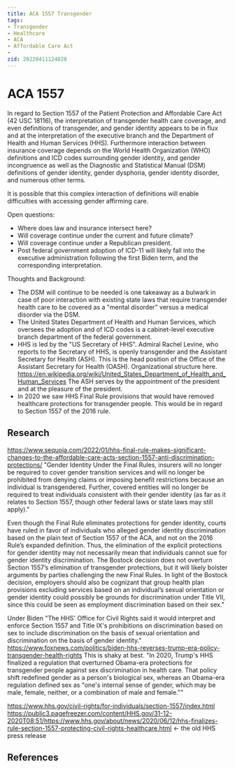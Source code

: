 ```yaml
---
title: ACA 1557 Transgender
tags:
- Transgender
- Healthcare
- ACA
- Affordable Care Act
- 
zid: 20220411124820
---
```



# ACA 1557

In regard to Section 1557 of the Patient Protection and Affordable Care Act (42 USC 18116), the interpretation of transgender health care coverage, and even definitions of transgender, and gender identity appears to be in flux and at the interpretation of the executive branch and the Department of Health and Human Services (HHS). Furthermore interaction between insurance coverage depends on the World Health Organization (WHO) definitions and ICD codes surrounding gender identity, and gender incongruence as well as the Diagnostic and Statistical Manual (DSM) definitions of gender identity, gender dysphoria, gender identity disorder, and numerous other terms.

It is possible that this complex interaction of definitions will enable difficulties with accessing gender affirming care.

Open questions:

- Where does law and insurance intersect here?
- Will coverage continue under the current and future climate?
- Will coverage continue under a Republican president.
- Post federal government adoption of ICD-11 will likely fall into the executive administration following the first Biden term, and the corresponding interpretation.
 
Thoughts and Background:

- The DSM will continue to be needed is one takeaway as a bulwark in case of poor interaction with existing state laws that require transgender health care to be covered as a "mental disorder" versus a medical disorder via the DSM. 
- The United States Department of Health and Human Services, which oversees the adoption and of ICD codes is a cabinet-level executive branch department of the federal government.
- HHS is led by the "US Secretary of HHS". Admiral Rachel Levine, who reports to the Secretary of HHS, is openly transgender and the Assistant Secretary for Health (ASH). This is the head position of the Office of the Assistant Secretary for Health (OASH). Organizational structure here. https://en.wikipedia.org/wiki/United_States_Department_of_Health_and_Human_Services The ASH serves by the appointment of the president and at the pleasure of the president.
- In 2020 we saw HHS Final Rule provisions that would have removed healthcare protections for transgender people. This would be in regard to Section 1557 of the 2016 rule.

## Research

https://www.sequoia.com/2022/01/hhs-final-rule-makes-significant-changes-to-the-affordable-care-acts-section-1557-anti-discrimination-protections/ "Gender Identity Under the Final Rules, insurers will no longer be required to cover gender transition services and will no longer be prohibited from denying claims or imposing benefit restrictions because an individual is transgendered. Further, covered entities will no longer be required to treat individuals consistent with their gender identity (as far as it relates to Section 1557, though other federal laws or state laws may still apply)."

Even though the Final Rule eliminates protections for gender identity, courts have ruled in favor of individuals who alleged gender identity discrimination based on the plain text of Section 1557 of the ACA, and not on the 2016 Rule’s expanded definition. Thus, the elimination of the explicit protections for gender identity may not necessarily mean that individuals cannot sue for gender identity discrimination. The Bostock decision does not overturn Section 1557’s elimination of transgender protections, but it will likely bolster arguments by parties challenging the new Final Rules. In light of the Bostock decision, employers should also be cognizant that group health plan provisions excluding services based on an individual’s sexual orientation or gender identity could possibly be grounds for discrimination under Title VII, since this could be seen as employment discrimination based on their sex."

Under Biden "The HHS' Office for Civil Rights said it would interpret and enforce Section 1557 and Title IX's prohibitions on discrimination based on sex to include discrimination on the basis of sexual orientation and discrimination on the basis of gender identity." https://www.foxnews.com/politics/biden-hhs-reverses-trump-era-policy-transgender-health-rights This is shaky at best. "In 2020, Trump's HHS finalized a regulation that overturned Obama-era protections for transgender people against sex discrimination in health care. That policy shift redefined gender as a person's biological sex, whereas an Obama-era regulation defined sex as "one's internal sense of gender, which may be male, female, neither, or a combination of male and female.""

https://www.hhs.gov/civil-rights/for-individuals/section-1557/index.html
https://public3.pagefreezer.com/content/HHS.gov/31-12-2020T08:51/https://www.hhs.gov/about/news/2020/06/12/hhs-finalizes-rule-section-1557-protecting-civil-rights-healthcare.html <- the old HHS press release 

## References
